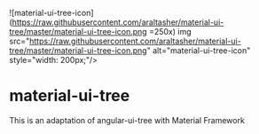 ![material-ui-tree-icon](https://raw.githubusercontent.com/araltasher/material-ui-tree/master/material-ui-tree-icon.png =250x)
img src="https://raw.githubusercontent.com/araltasher/material-ui-tree/master/material-ui-tree-icon.png" alt="material-ui-tree-icon" style="width: 200px;"/>

# material-ui-tree

This is an adaptation of angular-ui-tree with Material Framework
